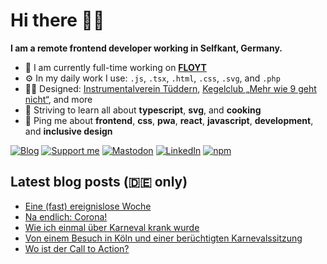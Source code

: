 # Hi there 👋🏼

**I am a remote frontend developer working in Selfkant, Germany.**

* 🏢 I am currently full-time working on **[FLOYT](https://www.floyt.com/)**
* ⚙️ In my daily work I use: `.js`, `.tsx`, `.html`, `.css`, `.svg`, and `.php`
* 💅🏼 Designed: [Instrumentalverein Tüddern](https://instrumentalverein-tueddern.de/), [Kegelclub „Mehr wie 9 geht nicht“](https://kegelclub-tüddern.de/), and more
* 🌱 Striving to learn all about **typescript**, **svg**, and **cooking**
* 💬 Ping me about **frontend**, **css**, **pwa**, **react**, **javascript**, **development**, and **inclusive design**

[![Blog](https://img.shields.io/badge/blog-c71585?style=for-the-badge&logo=wordpress&logoColor=white)](https://marcgoertz.de/)
[![Support me](https://img.shields.io/badge/Buy%20me%20a%20coffee-FF5E5B?style=for-the-badge&logo=ko-fi&logoColor=white)](https://ko-fi.com/mrcgrtz)
[![Mastodon](https://img.shields.io/badge/mastodon-6364FF?style=for-the-badge&logo=mastodon&logoColor=white)](https://mastodon.social/@mrcgrtz)
[![LinkedIn](https://img.shields.io/badge/linkedin-0A66C2?style=for-the-badge&logo=linkedin&logoColor=white)](https://www.linkedin.com/in/mrcgrtz/)
[![npm](https://img.shields.io/badge/npm-CB3837?style=for-the-badge&logo=npm&logoColor=white)](https://www.npmjs.com/~dreamseer)

## Latest blog posts (🇩🇪 only)

<!-- POST-LIST:START -->
- [Eine &lpar;fast&rpar; ereignislose Woche](https://marcgoertz.de/2023/eine-fast-ereignislose-woche)
- [Na endlich: Corona!](https://marcgoertz.de/2023/na-endlich-corona)
- [Wie ich einmal über Karneval krank wurde](https://marcgoertz.de/2023/wie-ich-einmal-ueber-karneval-krank-wurde)
- [Von einem Besuch in Köln und einer berüchtigten Karnevalssitzung](https://marcgoertz.de/2023/von-einem-besuch-in-koeln-und-einer-beruechtigten-karnevalssitzung)
- [Wo ist der Call to Action?](https://marcgoertz.de/2023/wo-ist-der-call-to-action)
<!-- POST-LIST:END -->
